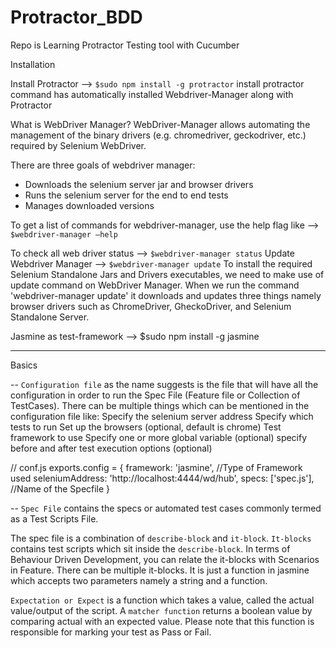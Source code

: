 # Protractor_BDD
Repo is Learning Protractor Testing tool with Cucumber

Installation

Install Protractor --> `$sudo npm install -g protractor`
install protractor command has automatically installed Webdriver-Manager along with Protractor

What is WebDriver Manager?
WebDriver-Manager allows automating the management of the binary drivers (e.g. chromedriver, geckodriver, etc.) required by Selenium WebDriver.

There are three goals of webdriver manager:
- Downloads the selenium server jar and browser drivers
- Runs the selenium server for the end to end tests
- Manages downloaded versions

To get a list of commands for webdriver-manager, use the help flag like --> `$webdriver-manager –help`

To check all web driver status --> `$webdriver-manager status`
Update Webdriver Manager --> `$webdriver-manager update`
To install the required Selenium Standalone Jars and Drivers executables, we need to make use of update command on WebDriver Manager. When we run the command 'webdriver-manager update' it downloads and updates three things namely browser drivers such as ChromeDriver, GheckoDriver, and Selenium Standalone Server. 


Jasmine as test-framework --> $sudo npm install -g jasmine

----------------------------------------------------------------------------------------------------------------------------------------------------------------------------------------------------------------------------

Basics 

-- `Configuration file` as the name suggests is the file that will have all the configuration in order to run the Spec File (Feature file or Collection of TestCases). There can be multiple things which can be mentioned in the configuration file like:
Specify the selenium server address
Specify which tests to run
Set up the browsers (optional, default is chrome) 
Test framework to use 
Specify one or more global variable (optional)
specify before and after test execution options (optional)

// conf.js
exports.config = {
  framework: 'jasmine', //Type of Framework used 
  seleniumAddress: 'http://localhost:4444/wd/hub',
  specs: ['spec.js'], //Name of the Specfile
}

-- `Spec File` contains the specs or automated test cases commonly termed as a Test Scripts File.

The spec file is a combination of `describe-block` and `it-block`. `It-blocks` contains test scripts which sit inside the `describe-block`. In terms of Behaviour Driven Development, you can relate the it-blocks with Scenarios in Feature. There can be multiple it-blocks. It is just a function in jasmine which accepts two parameters namely a string and a function.

`Expectation or Expect` is a function which takes a value, called the actual value/output of the script.
A `matcher function` returns a boolean value by comparing actual with an expected value. Please note that this function is responsible for marking your test as Pass or Fail.
